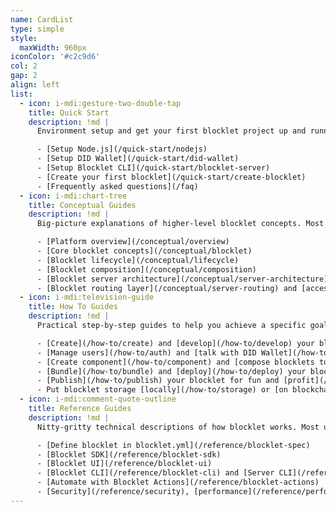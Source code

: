 ```yaml
---
name: CardList
type: simple
style:
  maxWidth: 960px
iconColor: '#c2c9d6'
col: 2
gap: 2
align: left
list:
  - icon: i-mdi:gesture-two-double-tap
    title: Quick Start
    description: !md |
      Environment setup and get your first blocklet project up and running within minutes

      - [Setup Node.js](/quick-start/nodejs)
      - [Setup DID Wallet](/quick-start/did-wallet)
      - [Setup Blocklet CLI](/quick-start/blocklet-server)
      - [Create your first blocklet](/quick-start/create-blocklet)
      - [Frequently asked questions](/faq)
  - icon: i-mdi:chart-tree
    title: Conceptual Guides
    description: !md |
      Big-picture explanations of higher-level blocklet concepts. Most useful for building understanding of a particular topic.

      - [Platform overview](/conceptual/overview)
      - [Core blocklet concepts](/conceptual/blocklet)
      - [Blocklet lifecycle](/conceptual/lifecycle)
      - [Blocklet composition](/conceptual/composition)
      - [Blocklet server architecture](/conceptual/server-architecture)
      - [Blocklet routing layer](/conceptual/server-routing) and [access control model](/conceptual/access-control)
  - icon: i-mdi:television-guide
    title: How To Guides
    description: !md |
      Practical step-by-step guides to help you achieve a specific goal. Most useful when you're trying to get something done.

      - [Create](/how-to/create) and [develop](/how-to/develop) your blocklet
      - [Manage users](/how-to/auth) and [talk with DID Wallet](/how-to/notification)
      - [Create component](/how-to/component) and [compose blocklets together](/how-to/composite-blocklet)
      - [Bundle](/how-to/bundle) and [deploy](/how-to/deploy) your blocklet
      - [Publish](/how-to/publish) your blocklet for fun and [profit](/how-to/profit)
      - Put blocklet storage [locally](/how-to/storage) or [on blockchain](/how-to/blockchain)
  - icon: i-mdi:comment-quote-outline
    title: Reference Guides
    description: !md |
      Nitty-gritty technical descriptions of how blocklet works. Most useful when you need detailed information about APIs of components in the blocklet toolkit.

      - [Define blocklet in blocklet.yml](/reference/blocklet-spec)
      - [Blocklet SDK](/reference/blocklet-sdk)
      - [Blocklet UI](/reference/blocklet-ui)
      - [Blocklet CLI](/reference/blocklet-cli) and [Server CLI](/reference/blocklet-server-cli)
      - [Automate with Blocklet Actions](/reference/blocklet-actions)
      - [Security](/reference/security), [performance](/reference/performance) and [limitations](/reference/known-issues)
---
```

